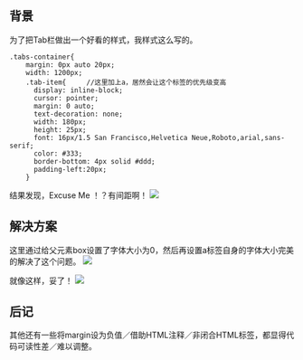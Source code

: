 ## 背景

为了把Tab栏做出一个好看的样式，我样式这么写的。
```
.tabs-container{
    margin: 0px auto 20px;
    width: 1200px;
    .tab-item{     //这里加上a，居然会让这个标签的优先级变高
      display: inline-block;
      cursor: pointer;
      margin: 0 auto;
      text-decoration: none;
      width: 180px;
      height: 25px;
      font: 16px/1.5 San Francisco,Helvetica Neue,Roboto,arial,sans-serif;
      color: #333;
      border-bottom: 4px solid #ddd;
      padding-left:20px;
    }
```
结果发现，Excuse Me ！？有间距啊！
![](http://cdn.withme.cn/withme.back.u.bec5cb39d64ba2dfde025c92bc6a4130.png)

## 解决方案

这里通过给父元素box设置了字体大小为0，然后再设置a标签自身的字体大小完美的解决了这个问题。
![](http://cdn.withme.cn/withme.back.u.10f5094f5858985082ee70e1bfba6a28.png
)

就像这样，妥了！
![](http://cdn.withme.cn/withme.back.u.6490d149a8d77fb95c2f997f942c9c75.png)

## 后记

其他还有一些将margin设为负值／借助HTML注释／非闭合HTML标签，都显得代码可读性差／难以调整。
